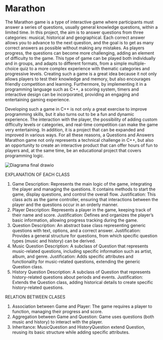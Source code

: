 # Marathon
The Marathon game is a type of interactive game where participants must answer a series of questions, usually general knowledge questions, within a limited time. In this project, the aim is to answer questions from three categories: musical, historical and geographical. Each correct answer allows you to advance to the next question, and the goal is to get as many correct answers as possible without making any mistakes. As players progress, the questions can become more challenging, adding an element of difficulty to the game. This type of game can be played both individually and in groups, and adapts to different formats, from a simple multiple-choice quiz to a more complex experience with thematic categories and progressive levels. Creating such a game is a great idea because it not only allows players to test their knowledge and memory, but also encourages friendly competition and learning. Furthermore, by implementing it in a programming language such as C++, a scoring system, timers and interactive design can be incorporated, providing an engaging and entertaining gaming experience.

Developing such a game in C++ is not only a great exercise to improve programming skills, but it also turns out to be a fun and dynamic experience. The interaction with the player, the possibility of adding custom difficulty levels or categories, and real-time competition can make the game very entertaining. In addition, it is a project that can be expanded and improved in various ways. For all these reasons, a Questions and Answers Marathon game not only represents a technical challenge in C++, but also an opportunity to create an interactive product that can offer hours of fun to players and, at the same time, be an educational project that covers programming logic.




![Diagrama final drawio](https://github.com/user-attachments/assets/5416d6d6-5f4b-4a4c-989b-9a5cc960ff0b)

EXPLANATION OF EACH CLASS 
1. Game
Description:
Represents the main logic of the game, integrating the player and managing the questions. It contains methods to start the game, display questions, and control the overall flow.
Justification:
This class acts as the game controller, ensuring that interactions between the player and the questions occur in an orderly manner.
2. Player
Description:
Represents a player in the game, keeping track of their name and score.
Justification:
Defines and organizes the player’s basic information, allowing progress tracking during the game.
3. Question
Description:
An abstract base class representing generic questions with text, options, and a correct answer.
Justification:
Provides a general structure for questions, from which specific question types (music and history) can be derived.
4. Music Question
Description:
A subclass of Question that represents music-related questions, including specific information such as artist, album, and genre.
Justification:
Adds specific attributes and functionality for music-related questions, extending the generic Question class.
6. History Question
Description:
A subclass of Question that represents history-related questions about periods and events.
Justification:
Extends the Question class, adding historical details to create specific history-related questions.

RELATION BETWEEN CLASES 
1.	Association between Game and Player: The game requires a player to function, managing their progress and score.
2.	Aggregation between Game and Question: Game uses questions (both music and history) to interact with the player.
3.	Inheritance: MusicQuestion and HistoryQuestion extend Question, reusing its basic structure while adding specific attributes.



 
